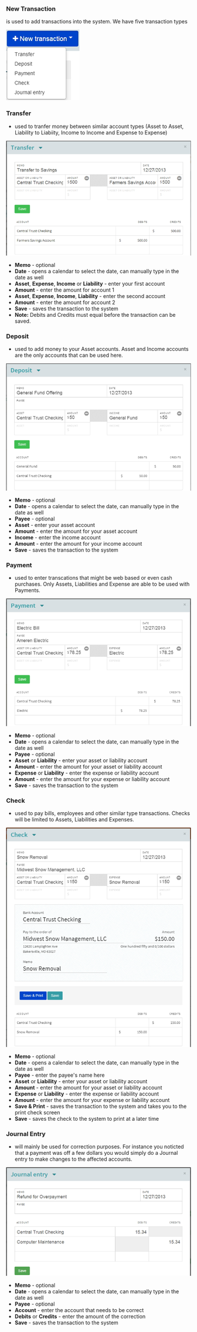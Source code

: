 ### New Transaction
is used to add transactions into the system.  We have five transaction types

![Alt Text](images/newtransaction.JPG "")

### Transfer
- used to tranfer money between similar account types (Asset to Asset, Liability to Liabiity, Income to Income and Expense to Expense)

![Alt Text](images/transfer.JPG "")

* **Memo** - optional
* **Date** - opens a calendar to select the date, can manually type in the date as well
* **Asset**, **Expense**, **Income** or **Liability** - enter your first account
* **Amount** - enter the amount for account 1
* **Asset**, **Expense**, **Income**, **Liability** - enter the second account
* **Amount** - enter the amount for account 2
* **Save** - saves the transaction to the system
* **Note:** Debits and Credits must equal before the transaction can be saved.

### Deposit
* used to add money to your Asset accounts.  Asset and Income accounts are the only accounts that can be used here.

![Alt Text](images/deposit.JPG "")

* **Memo** - optional
* **Date** - opens a calendar to select the date, can manually type in the date as well
* **Payee** - optional
* **Asset** - enter your asset account
* **Amount** - enter the amount for your asset account
* **Income** - enter the income account
* **Amount** - enter the amount for your income account
* **Save** - saves the transaction to the system

### Payment
* used to enter transcations that might be web based or even cash purchases.  Only Assets, Liabilities and Expense are able to be used with Payments.

![Alt Text](images/payment.JPG "")

* **Memo** - optional
* **Date** - opens a calendar to select the date, can manually type in the date as well
* **Payee** - optional
* **Asset** or **Liability** - enter your asset or liability account
* **Amount** - enter the amount for your asset or liability account
* **Expense** or **Liability** - enter the expense or liability account
* **Amount** - enter the amount for your expense or liability account
* **Save** - saves the transaction to the system

### Check
* used to pay bills, employees and other similar type transactions.  Checks will be limited to Assets, Liabilities and Expenses.

![Alt Text](images/check.JPG "")

* **Memo** - optional
* **Date** - opens a calendar to select the date, can manually type in the date as well
* **Payee** - enter the payee's name here
* **Asset** or **Liability** - enter your asset or liability account
* **Amount** - enter the amount for your asset or liability account
* **Expense** or **Liability** - enter the expense or liability account
* **Amount** - enter the amount for your expense or liability account
* **Save & Print** - saves the transaction to the system and takes you to the print check screen
* **Save** - saves the check to the system to print at a later time

### Journal Entry
* will mainly be used for correction purposes.  For instance you noticted that a payment was off a few dollars you would simply do a Journal entry to make changes to the affected accounts.

![Alt Text](images/journalentry.JPG "")

* **Memo** - optional
* **Date** - opens a calendar to select the date, can manually type in the date as well
* **Payee** - optional
* **Account** - enter the account that needs to be correct
* **Debits** or **Credits** - enter the amount of the correction
* **Save** - saves the transaction to the system






